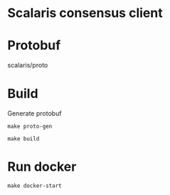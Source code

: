 # Scalaris consensus client

# Protobuf

scalaris/proto

# Build

Generate protobuf

```
make proto-gen
```

```
make build
```

# Run docker

```
make docker-start
```
